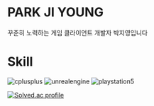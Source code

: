 # PARK JI YOUNG
꾸준히 노력하는 게임 클라이언트 개발자 박지영입니다

# Skill
![cplusplus](https://img.shields.io/badge/cplusplus-00599C.svg?&style=for-the-badge&logo=cplusplus&logoColor=white)
![unrealengine](https://img.shields.io/badge/unrealengine-0E1128.svg?&style=for-the-badge&logo=unrealengine&logoColor=white)
![playstation5](https://img.shields.io/badge/playstation5-003791.svg?&style=for-the-badge&logo=playstation5&logoColor=white)

[![Solved.ac profile](http://mazassumnida.wtf/api/generate_badge?boj=rwsss)](https://solved.ac/{rwsss})
